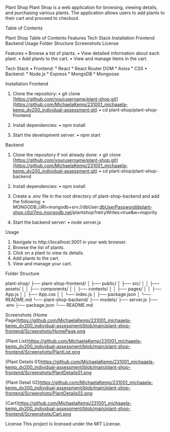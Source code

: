 Plant Shop
Plant Shop is a web application for browsing, viewing details, and purchasing various plants. The application allows users to add plants to their cart and proceed to checkout.


Table of Contents

Plant Shop
 Table of Contents
 Features
 Tech Stack
 Installation
  Frontend
  Backend
Usage
Folder Structure
Screenshots
License


Features
• Browse a list of plants.
• View detailed information about each plant.
• Add plants to the cart.
• View and manage items in the cart.


Tech Stack
• Frontend:
  ° React
  ° React Router DOM
  ° Axios
  ° CSS
• Backend:
  ° Node.js
  ° Express
  ° MongoDB
  ° Mongoose

  
Installation
Frontend
1. Clone the repository:
  • git clone [https://github.com/yourusername/plant-shop.git](https://github.com/MichaelaKemp/231001_michaaela-kemp_dv200_individual-assessment.git)
  • cd plant-shop/plant-shop-frontend

2. Install dependencies:
  • npm install

3. Start the development server:
  • npm start

Backend
1. Clone the repository if not already done:
  • git clone [https://github.com/yourusername/plant-shop.git](https://github.com/MichaelaKemp/231001_michaaela-kemp_dv200_individual-assessment.git)
  • cd plant-shop/plant-shop-backend

2. Install dependencies:
  • npm install

3. Create a .env file in the root directory of plant-shop-backend and add the following:
  • MONGODB_URI=mongodb+srv://dbUser:dbUserPassword@plant-shop.c6zl7mo.mongodb.net/plantshop?retryWrites=true&w=majority

4. Start the backend server:
  • node server.js


Usage
1. Navigate to http://localhost:3001 in your web browser.
2. Browse the list of plants.
3. Click on a plant to view its details.
4. Add plants to the cart.
5. View and manage your cart.


Folder Structure

plant-shop/
├── plant-shop-frontend/
│   ├── public/
│   ├── src/
│   │   ├── assets/
│   │   ├── components/
│   │   ├── contexts/
│   │   ├── pages/
│   │   ├── App.js
│   │   ├── App.css
│   │   └── index.js
│   ├── package.json
│   └── README.md
└── plant-shop-backend/
    ├── models/
    ├── server.js
    ├── .env
    ├── package.json
    └── README.md

    
Screenshots
{Home Page}https://github.com/MichaelaKemp/231001_michaaela-kemp_dv200_individual-assessment/blob/main/plant-shop-frontend/Screenshots/HomePage.png 

{Plant List}https://github.com/MichaelaKemp/231001_michaaela-kemp_dv200_individual-assessment/blob/main/plant-shop-frontend/Screenshots/PlantList.png 

{Plant Details 01}https://github.com/MichaelaKemp/231001_michaaela-kemp_dv200_individual-assessment/blob/main/plant-shop-frontend/Screenshots/PlantDetails01.png 

{Plant Detail 02}https://github.com/MichaelaKemp/231001_michaaela-kemp_dv200_individual-assessment/blob/main/plant-shop-frontend/Screenshots/PlantDetails02.png

{Cart}https://github.com/MichaelaKemp/231001_michaaela-kemp_dv200_individual-assessment/blob/main/plant-shop-frontend/Screenshots/Cart.png


License
This project is licensed under the MIT License.

